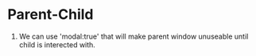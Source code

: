 # Parent-Child

1. We can use 'modal:true' that will make parent window unuseable until child is interected with.